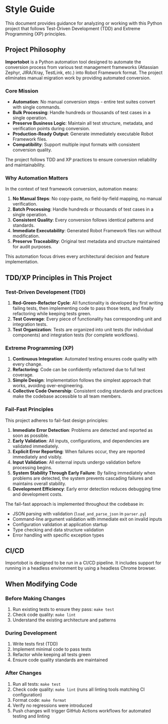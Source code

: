 # Style Guide

This document provides guidance for analyzing or working with this Python project that follows Test-Driven Development (TDD) and Extreme Programming (XP) principles.

## Project Philosophy

**Importobot** is a Python automation tool designed to automate the conversion process from various test management frameworks (Atlassian Zephyr, JIRA/Xray, TestLink, etc.) into Robot Framework format. The project eliminates manual migration work by providing automated conversion.

### Core Mission
- **Automation**: No manual conversion steps - entire test suites convert with single commands.
- **Bulk Processing**: Handle hundreds or thousands of test cases in a single operation.
- **Preserve Business Logic**: Maintain all test structure, metadata, and verification points during conversion.
- **Production-Ready Output**: Generate immediately executable Robot Framework files.
- **Compatibility**: Support multiple input formats with consistent conversion quality.

The project follows TDD and XP practices to ensure conversion reliability and maintainability.

### Why Automation Matters
In the context of test framework conversion, automation means:
1. **No Manual Steps**: No copy-paste, no field-by-field mapping, no manual verification.
2. **Batch Processing**: Handle hundreds or thousands of test cases in a single operation.
3. **Consistent Quality**: Every conversion follows identical patterns and standards.
4. **Immediate Executability**: Generated Robot Framework files run without modification.
5. **Preserve Traceability**: Original test metadata and structure maintained for audit purposes.

This automation focus drives every architectural decision and feature implementation.

## TDD/XP Principles in This Project

### Test-Driven Development (TDD)
1. **Red-Green-Refactor Cycle**: All functionality is developed by first writing failing tests, then implementing code to pass those tests, and finally refactoring while keeping tests green.
2. **Test Coverage**: Every piece of functionality has corresponding unit and integration tests.
3. **Test Organization**: Tests are organized into unit tests (for individual components) and integration tests (for complete workflows).

### Extreme Programming (XP)
1. **Continuous Integration**: Automated testing ensures code quality with every change.
2. **Refactoring**: Code can be confidently refactored due to full test coverage.
3. **Simple Design**: Implementation follows the simplest approach that works, avoiding over-engineering.
4. **Collective Code Ownership**: Consistent coding standards and practices make the codebase accessible to all team members.

### Fail-Fast Principles
This project adheres to fail-fast design principles:

1. **Immediate Error Detection**: Problems are detected and reported as soon as possible.
2. **Early Validation**: All inputs, configurations, and dependencies are validated immediately.
3. **Explicit Error Reporting**: When failures occur, they are reported immediately and visibly.
4. **Input Validation**: All external inputs undergo validation before processing begins.
5. **System Stability Through Early Failure**: By failing immediately when problems are detected, the system prevents cascading failures and maintains overall stability.
6. **Development Efficiency**: Early error detection reduces debugging time and development costs.

The fail-fast approach is implemented throughout the codebase in:
- JSON parsing with validation (`load_and_parse_json` in `parser.py`)
- Command-line argument validation with immediate exit on invalid inputs
- Configuration validation at application startup
- Type checking and data structure validation
- Error handling with specific exception types

## CI/CD

Importobot is designed to be run in a CI/CD pipeline. It includes support for running in a headless environment by using a headless Chrome browser.

## When Modifying Code

### Before Making Changes
1. Run existing tests to ensure they pass: `make test`
2. Check code quality: `make lint`
3. Understand the existing architecture and patterns

### During Development
1. Write tests first (TDD)
2. Implement minimal code to pass tests
3. Refactor while keeping all tests green
4. Ensure code quality standards are maintained

### After Changes
1. Run all tests: `make test`
2. Check code quality: `make lint` (runs all linting tools matching CI configuration)
3. Format code: `make format`
4. Verify no regressions were introduced
5. Push changes will trigger GitHub Actions workflows for automated testing and linting